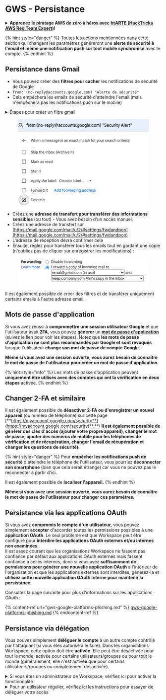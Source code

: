 # GWS - Persistance

<details>

<summary><strong>Apprenez le piratage AWS de zéro à héros avec</strong> <a href="https://training.hacktricks.xyz/courses/arte"><strong>htARTE (HackTricks AWS Red Team Expert)</strong></a><strong>!</strong></summary>

Autres moyens de soutenir HackTricks :

* Si vous souhaitez voir votre **entreprise annoncée dans HackTricks** ou **télécharger HackTricks en PDF**, consultez les [**PLANS D'ABONNEMENT**](https://github.com/sponsors/carlospolop) !
* Obtenez le [**merchandising officiel PEASS & HackTricks**](https://peass.creator-spring.com)
* Découvrez [**La Famille PEASS**](https://opensea.io/collection/the-peass-family), notre collection d'[**NFTs**](https://opensea.io/collection/the-peass-family) exclusifs
* **Rejoignez le** 💬 [**groupe Discord**](https://discord.gg/hRep4RUj7f) ou le [**groupe telegram**](https://t.me/peass) ou **suivez** moi sur **Twitter** 🐦 [**@carlospolopm**](https://twitter.com/carlospolopm)**.**
* **Partagez vos astuces de piratage en soumettant des PR aux dépôts github** [**HackTricks**](https://github.com/carlospolop/hacktricks) et [**HackTricks Cloud**](https://github.com/carlospolop/hacktricks-cloud).

</details>

{% hint style="danger" %}
Toutes les actions mentionnées dans cette section qui changent les paramètres généreront une **alerte de sécurité à l'email et même une notification push sur tout mobile synchronisé** avec le compte.
{% endhint %}

## **Persistance dans Gmail**

* Vous pouvez créer des **filtres pour cacher** les notifications de sécurité de Google
* `from: (no-reply@accounts.google.com) "Alerte de sécurité"`
* Cela empêchera les emails de sécurité d'atteindre l'email (mais n'empêchera pas les notifications push sur le mobile)

<details>

<summary>Étapes pour créer un filtre gmail</summary>

(Instructions tirées de [**ici**](https://support.google.com/mail/answer/6579))

1. Ouvrez [Gmail](https://mail.google.com/).
2. Dans la boîte de recherche en haut, cliquez sur Afficher les options de recherche ![photos tune](https://lh3.googleusercontent.com/cD6YR_YvqXqNKxrWn2NAWkV6tjJtg8vfvqijKT1_9zVCrl2sAx9jROKhLqiHo2ZDYTE=w36) .
3. Entrez vos critères de recherche. Si vous voulez vérifier que votre recherche a fonctionné correctement, voyez quels emails apparaissent en cliquant sur **Rechercher**.&#x20;
4. En bas de la fenêtre de recherche, cliquez sur **Créer un filtre**.
5. Choisissez ce que vous souhaitez que le filtre fasse.
6. Cliquez sur **Créer un filtre**.

Vérifiez votre filtre actuel (pour les supprimer) sur [https://mail.google.com/mail/u/0/#settings/filters](https://mail.google.com/mail/u/0/#settings/filters)

</details>

<figure><img src="../../.gitbook/assets/image (142).png" alt=""><figcaption></figcaption></figure>

* Créez une **adresse de transfert pour transférer des informations sensibles** (ou tout) - Vous avez besoin d'un accès manuel.
* Créez une adresse de transfert sur [https://mail.google.com/mail/u/2/#settings/fwdandpop](https://mail.google.com/mail/u/2/#settings/fwdandpop)
* L'adresse de réception devra confirmer cela
* Ensuite, réglez pour transférer tous les emails tout en gardant une copie (n'oubliez pas de cliquer sur enregistrer les modifications) :

<figure><img src="../../.gitbook/assets/image (143).png" alt=""><figcaption></figcaption></figure>

Il est également possible de créer des filtres et de transférer uniquement certains emails à l'autre adresse email.

## Mots de passe d'application

Si vous avez réussi à **compromettre une session utilisateur Google** et que l'utilisateur avait **2FA**, vous pouvez **générer** un [**mot de passe d'application**](https://support.google.com/accounts/answer/185833?hl=en) (suivez le lien pour voir les étapes). Notez que **les mots de passe d'application ne sont plus recommandés par Google et sont révoqués** lorsque l'utilisateur **change son mot de passe de compte Google.**

**Même si vous avez une session ouverte, vous aurez besoin de connaître le mot de passe de l'utilisateur pour créer un mot de passe d'application.**

{% hint style="info" %}
Les mots de passe d'application peuvent **uniquement être utilisés avec des comptes qui ont la vérification en deux étapes** activée.
{% endhint %}

## Changer 2-FA et similaire

Il est également possible de **désactiver 2-FA ou d'enregistrer un nouvel appareil** (ou numéro de téléphone) sur cette page [**https://myaccount.google.com/security**](https://myaccount.google.com/security)**.**\
**Il est également possible de générer des clés d'accès (ajouter votre propre appareil), changer le mot de passe, ajouter des numéros de mobile pour les téléphones de vérification et de récupération, changer l'email de récupération et changer les questions de sécurité).**

{% hint style="danger" %}
Pour **empêcher les notifications push de sécurité** d'atteindre le téléphone de l'utilisateur, vous pourriez **déconnecter son smartphone** (bien que cela serait étrange) car vous ne pouvez pas le reconnecter à partir d'ici.

Il est également possible de **localiser l'appareil.**
{% endhint %}

**Même si vous avez une session ouverte, vous aurez besoin de connaître le mot de passe de l'utilisateur pour changer ces paramètres.**

## Persistance via les applications OAuth

Si vous avez **compromis le compte d'un utilisateur,** vous pouvez simplement **accepter** d'accorder toutes les permissions possibles à une **application OAuth**. Le seul problème est que Workspace peut être configuré pour **interdire les applications OAuth externes et/ou internes non examinées.**\
Il est assez courant que les organisations Workspace ne fassent pas confiance par défaut aux applications OAuth externes mais fassent confiance à celles internes, donc si vous avez **suffisamment de permissions pour générer une nouvelle application OAuth** à l'intérieur de l'organisation et que les applications externes sont interdites, générez-la et **utilisez cette nouvelle application OAuth interne pour maintenir la persistance**.

Consultez la page suivante pour plus d'informations sur les applications OAuth :

{% content-ref url="gws-google-platforms-phishing.md" %}
[gws-google-platforms-phishing.md](gws-google-platforms-phishing.md)
{% endcontent-ref %}

## Persistance via délégation

Vous pouvez simplement **déléguer le compte** à un autre compte contrôlé par l'attaquant (si vous êtes autorisé à le faire). Dans les organisations Workspace, cette option doit être **activée**. Elle peut être désactivée pour tout le monde, activée pour certains utilisateurs/groupes ou pour tout le monde (généralement, elle n'est activée que pour certains utilisateurs/groupes ou complètement désactivée).

<details>

<summary>Si vous êtes un administrateur de Workspace, vérifiez ici pour activer la fonctionnalité</summary>

(Informations [copiées des docs](https://support.google.com/a/answer/7223765))

En tant qu'administrateur de votre organisation (par exemple, votre travail ou école), vous contrôlez si les utilisateurs peuvent déléguer l'accès à leur compte Gmail. Vous pouvez permettre à tout le monde d'avoir l'option de déléguer leur compte. Ou, permettre seulement aux personnes de certains départements de configurer la délégation. Par exemple, vous pouvez :

* Ajouter un assistant administratif comme délégué sur votre compte Gmail pour qu'il puisse lire et envoyer des emails en votre nom.&#x20;
* Ajouter un groupe, comme votre département des ventes, dans Groups comme délégué pour donner à tout le monde l'accès à un compte Gmail.

Les utilisateurs ne peuvent déléguer l'accès qu'à un autre utilisateur de la même organisation, indépendamment de leur domaine ou de leur unité organisationnelle.

### Limites et restrictions de délégation&#x20;

* Option **Permettre aux utilisateurs de donner l'accès à leur boîte mail à un groupe Google** : Pour utiliser cette option, elle doit être activée pour l'OU du compte délégué et pour l'OU de chaque membre du groupe. Les membres du groupe appartenant à un OU sans cette option activée ne peuvent pas accéder au compte délégué.
* Avec une utilisation typique, 40 utilisateurs délégués peuvent accéder à un compte Gmail en même temps. Une utilisation supérieure à la moyenne par un ou plusieurs délégués pourrait réduire ce nombre.&#x20;
* Les processus automatisés qui accèdent fréquemment à Gmail peuvent également réduire le nombre de délégués pouvant accéder à un compte en même temps. Ces processus incluent les API ou les extensions de navigateur qui accèdent fréquemment à Gmail.
* Un seul compte Gmail prend en charge jusqu'à 1 000 délégués uniques. Un groupe dans Groups compte comme un délégué pour la limite.
* La délégation n'augmente pas les limites d'un compte Gmail. Les comptes Gmail avec des utilisateurs délégués ont les limites et politiques standard de compte Gmail. Pour plus de détails, visitez [Limites et politiques Gmail](https://support.google.com/a/topic/28609).

### Étape 1 : Activer la délégation Gmail pour vos utilisateurs&#x20;

**Avant de commencer :** Pour appliquer le paramètre à certains utilisateurs, placez leurs comptes dans une [unité organisationnelle](https://support.google.com/a/topic/1227584).

1.  [Connectez-vous](https://admin.google.com/) à votre [console d'administration Google](https://support.google.com/a/answer/182076).

Connectez-vous en utilisant un _compte administrateur_, pas votre compte actuel CarlosPolop@gmail.com
2. Dans la console d'administration, allez dans Menu ![](https://storage.googleapis.com/support-kms-prod/JxKYG9DqcsormHflJJ8Z8bHuyVI5YheC0lAp)![puis](https://storage.googleapis.com/support-kms-prod/Th2Tx0uwPMOhsMPn7nRXMUo3vs6J0pto2DTn)![](https://storage.googleapis.com/support-kms-prod/ocGtUSENh4QebLpvZcmLcNRZyaTBcolMRSyl) **Applications**![puis](https://storage.googleapis.com/support-kms-prod/Th2Tx0uwPMOhsMPn7nRXMUo3vs6J0pto2DTn)**Google Workspace**![puis](https://storage.googleapis.com/support-kms-prod/Th2Tx0uwPMOhsMPn7nRXMUo3vs6J0pto2DTn)**Gmail**![puis](https://storage.googleapis.com/support-kms-prod/Th2Tx0uwPMOhsMPn7nRXMUo3vs6J0pto2DTn)**Paramètres utilisateur**.
3. Pour appliquer le paramètre à tout le monde, laissez l'unité organisationnelle supérieure sélectionnée. Sinon, sélectionnez une unité organisationnelle enfant.
4. Cliquez sur **Délégation de mail**.
5. Cochez la case **Permettre aux utilisateurs de déléguer l'accès à leur boîte mail à d'autres utilisateurs dans le domaine**.
6. (Facultatif) Pour permettre aux utilisateurs de spécifier quelles informations de l'expéditeur sont incluses dans les messages délégués envoyés depuis leur compte, cochez la case **Permettre aux utilisateurs de personnaliser ce paramètre**.
7. Sélectionnez une option pour les informations de l'expéditeur par défaut incluses dans les messages envoyés par les délégués :&#x20;
* **Afficher le propriétaire du compte et le délégué qui a envoyé l'email**—Les messages incluent les adresses email du propriétaire du compte Gmail et du délégué.
* **Afficher uniquement le propriétaire du compte**—Les messages incluent l'adresse email uniquement du propriétaire du compte Gmail. L'adresse email du délégué n'est pas incluse.
8. (Facultatif) Pour permettre aux utilisateurs d'ajouter un groupe dans Groups comme délégué, cochez la case **Permettre aux utilisateurs de donner l'accès à leur boîte mail à un groupe Google**.
9. Cliquez sur **Enregistrer**. Si vous avez configuré une unité organisationnelle enfant, vous pourriez être en mesure de **Hériter** ou **Outrepasser** les paramètres d'une unité organisationnelle parente.
10. (Facultatif) Pour activer la délégation Gmail pour d'autres unités organisationnelles, répétez les étapes 3–9.

Les changements peuvent prendre jusqu'à 24 heures mais se produisent généralement plus rapidement. [En savoir plus](https://support.google.com/a/answer/7514107)

### Étape 2 : Demandez aux utilisateurs de configurer des délégués pour leurs comptes

Après avoir activé la délégation, vos utilisateurs se rendent dans leurs paramètres Gmail pour assigner des délégués. Les délégués peuvent alors lire, envoyer et recevoir des messages au nom de l'utilisateur. &#x20;

Pour plus de détails, dirigez les utilisateurs vers [Déléguer et collaborer sur les emails](https://support.google.com/a/users/answer/138350).

</details>

<details>

<summary>Pour un utilisateur régulier, vérifiez ici les instructions pour essayer de déléguer votre accès</summary>

(Info copiée [**des docs**](https://support.google.com/mail/answer/138350))

Vous pouvez ajouter jusqu'à 10 délégués.

Si vous utilisez Gmail via votre travail, école ou autre organisation :

* Vous pouvez ajouter jusqu'à 1000 délégués au sein de votre organisation.
* Avec une utilisation typique, 40 délégués peuvent accéder à un compte Gmail en même temps.&#x20;
* Si vous utilisez des processus automatisés, tels que des API ou des extensions de navigateur, quelques délégués peuvent accéder à un compte Gmail en même temps.

1. Sur votre ordinateur, ouvrez [Gmail](https://mail.google.com/). Vous ne pouvez pas ajouter de délégués depuis l'application Gmail.
2. En haut à droite, cliquez sur Paramètres ![Paramètres](https://lh3.googleusercontent.com/p3J-ZSPOLtuBBR_ofWTFDfdgAYQgi8mR5c76ie8XQ2wjegk7-yyU5zdRVHKybQgUlQ=w36-h36) ![puis](https://lh3.googleusercontent.com/3_l97rr0GvhSP2XV5OoCkV2ZDTIisAOczrSdzNCBxhIKWrjXjHucxNwocghoUa39gw=w36-h36) **Voir tous les paramètres**.
3. Cliquez sur l'onglet **Comptes et importation** ou **Comptes**.
4. Dans la section "Accorder l'accès à votre compte", cliquez sur **Ajouter un autre compte**. Si vous utilisez Gmail via votre travail ou école, votre organisation peut restreindre la délégation d'email. Si vous ne voyez pas ce paramètre, contactez votre administrateur.
* Si vous ne voyez pas Accorder l'accès à votre compte, alors c'est restreint.
5.  Entrez l'adresse email de la personne que vous souhaitez ajouter. Si vous utilisez Gmail via votre travail, école ou autre organisation, et que votre administrateur le permet, vous pouvez entrer l'adresse email d'un groupe. Ce groupe doit avoir le même domaine que votre organisation. Les membres externes du groupe se voient refuser l'accès à la délégation. \
\
**Important :** Si le compte que vous déléguez est un nouveau compte ou que le mot de passe a été réinitialisé, l'administrateur doit désactiver l'exigence de changer le mot de passe lors de la première connexion.

* [Apprenez comment un administrateur peut créer un utilisateur](https://support.google.com/a/answer/33310).
* [Apprenez comment un administrateur peut réinitialiser les mots de passe](https://support.google.com/a/answer/33319).

6\. Cliquez sur **Étape suivante** ![puis](https://lh3.googleusercontent.com/QbWcYKta5vh_4-OgUeFmK-JOB0YgLLoGh69P478nE6mKdfpWQniiBabjF7FVoCVXI0g=h36) **Envoyer un email
